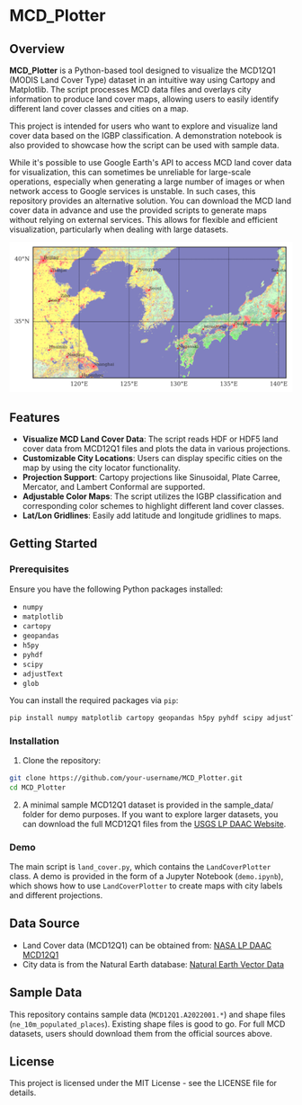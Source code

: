 # MCD_Plotter

## Overview

**MCD_Plotter** is a Python-based tool designed to visualize the MCD12Q1 (MODIS Land Cover Type) dataset in an intuitive way using Cartopy and Matplotlib. The script processes MCD data files and overlays city information to produce land cover maps, allowing users to easily identify different land cover classes and cities on a map.

This project is intended for users who want to explore and visualize land cover data based on the IGBP classification. A demonstration notebook is also provided to showcase how the script can be used with sample data.

While it's possible to use Google Earth's API to access MCD land cover data for visualization, this can sometimes be unreliable for large-scale operations, especially when generating a large number of images or when network access to Google services is unstable. In such cases, this repository provides an alternative solution. You can download the MCD land cover data in advance and use the provided scripts to generate maps without relying on external services. This allows for flexible and efficient visualization, particularly when dealing with large datasets.

![](img/merc.png)

## Features

- **Visualize MCD Land Cover Data**: The script reads HDF or HDF5 land cover data from MCD12Q1 files and plots the data in various projections.
- **Customizable City Locations**: Users can display specific cities on the map by using the city locator functionality.
- **Projection Support**: Cartopy projections like Sinusoidal, Plate Carree, Mercator, and Lambert Conformal are supported.
- **Adjustable Color Maps**: The script utilizes the IGBP classification and corresponding color schemes to highlight different land cover classes.
- **Lat/Lon Gridlines**: Easily add latitude and longitude gridlines to maps.

## Getting Started

### Prerequisites

Ensure you have the following Python packages installed:

- `numpy`
- `matplotlib`
- `cartopy`
- `geopandas`
- `h5py`
- `pyhdf`
- `scipy`
- `adjustText`
- `glob`

You can install the required packages via `pip`:

```bash
pip install numpy matplotlib cartopy geopandas h5py pyhdf scipy adjustText
```

### Installation
1. Clone the repository:

```bash
git clone https://github.com/your-username/MCD_Plotter.git
cd MCD_Plotter
```

2. A minimal sample MCD12Q1 dataset is provided in the sample_data/ folder for demo purposes. If you want to explore larger datasets, you can download the full MCD12Q1 files from the [USGS LP DAAC Website](https://lpdaac.usgs.gov/products/mcd12c1v061/).

### Demo
The main script is `land_cover.py`, which contains the `LandCoverPlotter` class. A demo is provided in the form of a Jupyter Notebook (`demo.ipynb`), which shows how to use `LandCoverPlotter` to create maps with city labels and different projections.


## Data Source
* Land Cover data (MCD12Q1) can be obtained from:
[NASA LP DAAC MCD12Q1](https://lpdaac.usgs.gov/products/mcd12c1v061/)
* City data is from the Natural Earth database:
[Natural Earth Vector Data](https://github.com/nvkelso/natural-earth-vector)

## Sample Data
This repository contains sample data (`MCD12Q1.A2022001.*`) and shape files (`ne_10m_populated_places`). Existing shape files is good to go. For full MCD datasets, users should download them from the official sources above.

## License
This project is licensed under the MIT License - see the LICENSE file for details.